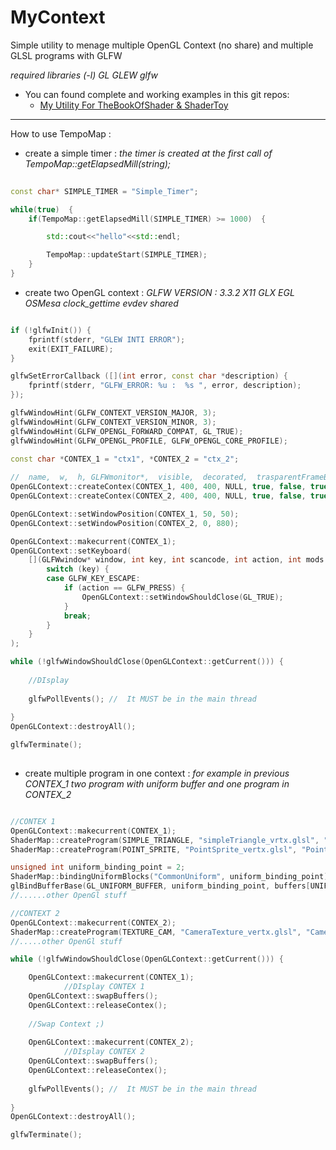 # MyContext
Simple utility to menage multiple OpenGL Context (no share) and multiple GLSL programs with GLFW

*required libraries (-l) GL GLEW glfw*

* You can found complete and working examples in this git repos: 
	* [My Utility For TheBookOfShader & ShaderToy](https://github.com/musicrizz/MyUtilityForTheBookOfShaderEShaderToy)


-----------------------------------

How to use TempoMap : 

* create a simple timer : *the timer is created at the first call of TempoMap::getElapsedMill(string);*
 
```cpp
	
const char* SIMPLE_TIMER = "Simple_Timer";

while(true)  {
	if(TempoMap::getElapsedMill(SIMPLE_TIMER) >= 1000)  {

		std::cout<<"hello"<<std::endl;

		TempoMap::updateStart(SIMPLE_TIMER);
	}
}

```

* create two OpenGL context : *GLFW VERSION : 3.3.2 X11 GLX EGL OSMesa clock_gettime evdev shared*

```cpp

if (!glfwInit()) {
	fprintf(stderr, "GLEW INTI ERROR");
	exit(EXIT_FAILURE);
}

glfwSetErrorCallback ([](int error, const char *description) {
	fprintf(stderr, "GLFW_ERROR: %u :  %s ", error, description);
});

glfwWindowHint(GLFW_CONTEXT_VERSION_MAJOR, 3);
glfwWindowHint(GLFW_CONTEXT_VERSION_MINOR, 3);
glfwWindowHint(GLFW_OPENGL_FORWARD_COMPAT, GL_TRUE);
glfwWindowHint(GLFW_OPENGL_PROFILE, GLFW_OPENGL_CORE_PROFILE);
	
const char *CONTEX_1 = "ctx1", *CONTEX_2 = "ctx_2";

//  name,  w,  h, GLFWmonitor*,  visible,  decorated,  trasparentFrameBuffer) 
OpenGLContext::createContex(CONTEX_1, 400, 400, NULL, true, false, true);
OpenGLContext::createContex(CONTEX_2, 400, 400, NULL, true, false, true);

OpenGLContext::setWindowPosition(CONTEX_1, 50, 50);
OpenGLContext::setWindowPosition(CONTEX_2, 0, 880);

OpenGLContext::makecurrent(CONTEX_1);
OpenGLContext::setKeyboard(
	[](GLFWwindow* window, int key, int scancode, int action, int mods ){
		switch (key) {
		case GLFW_KEY_ESCAPE:
			if (action == GLFW_PRESS) {
				OpenGLContext::setWindowShouldClose(GL_TRUE);
			}
			break;
		}
	}
);

while (!glfwWindowShouldClose(OpenGLContext::getCurrent())) {
		
	//DIsplay
		
	glfwPollEvents(); //  It MUST be in the main thread
		
}
OpenGLContext::destroyAll();

glfwTerminate();
	
```

* create multiple program in one context : 
*for example in previous CONTEX_1 two program with uniform buffer and one program in CONTEX_2*

```cpp

//CONTEX 1
OpenGLContext::makecurrent(CONTEX_1);
ShaderMap::createProgram(SIMPLE_TRIANGLE, "simpleTriangle_vrtx.glsl", "simpleTriangle_frag.glsl");
ShaderMap::createProgram(POINT_SPRITE, "PointSprite_vertx.glsl", "PointSprite_frag.glsl");

unsigned int uniform_binding_point = 2;
ShaderMap::bindingUniformBlocks("CommonUniform", uniform_binding_point);
glBindBufferBase(GL_UNIFORM_BUFFER, uniform_binding_point, buffers[UNIFORM]);
//......other OpenGl stuff

//CONTEXT 2
OpenGLContext::makecurrent(CONTEX_2);
ShaderMap::createProgram(TEXTURE_CAM, "CameraTexture_vertx.glsl", "CameraTexture_frag.glsl");
//.....other OpenGl stuff

while (!glfwWindowShouldClose(OpenGLContext::getCurrent())) {

	OpenGLContext::makecurrent(CONTEX_1);
			//DIsplay CONTEX 1
	OpenGLContext::swapBuffers();
	OpenGLContext::releaseContex();
	
	//Swap Context ;)
		
	OpenGLContext::makecurrent(CONTEX_2);
			//DIsplay CONTEX 2
	OpenGLContext::swapBuffers();
	OpenGLContext::releaseContex();
		
	glfwPollEvents(); //  It MUST be in the main thread
		
}
OpenGLContext::destroyAll();

glfwTerminate();


```
